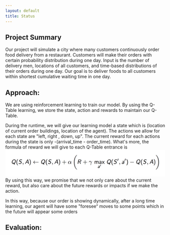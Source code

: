 ```yaml
---
layout: default
title: Status
---
```


## Project Summary
Our project will simulate a city where many customers continuously order food delivery from a restaurant. Customers will make their orders with certain probability distribution during one day. Input is the number of delivery men, locations of all customers, and time-based distributions of their orders during one day. Our goal is to deliver foods to all customers within shortest cumulative waiting time in one day.

## Approach:
We are using reinforcement learning to train our model. By using the Q-Table learning, we store the state, action and rewards to maintain our Q-Table. 

During the runtime, we will give our learning model a state which is (location of current order buildings, location of the agent). The actions we allow for each state are "left, right , down, up". The current reward for each actions during the state is only -(arrival_time - order_time). What's more, the formula of reward we will give to each Q-Table entrance is <img src="Q-Value.png">
By using this way, we promise that we not only care about the current reward, but also care about the future rewards or impacts if we make the action. 

In this way, because our order is showing dynamically, after a long time learning, our agent will have some "foresee“ moves to some points which in the future will appear some orders

## Evaluation: